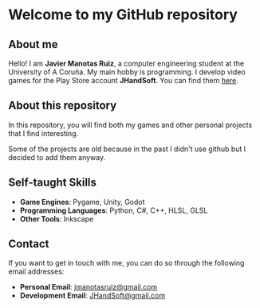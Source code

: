 # Welcome to my GitHub repository

## About me

Hello! I am **Javier Manotas Ruiz**, a computer engineering student at the University of A Coruña.
My main hobby is programming.
I develop video games for the Play Store account **JHandSoft**. You can find them [here](https://play.google.com/store/search?q=JHandSoft&c=apps&hl=es).

## About this repository

In this repository, you will find both my games and other personal projects that I find interesting.

Some of the projects are old because in the past I didn't use github but I decided to add them anyway.

## Self-taught Skills

- **Game Engines**: Pygame, Unity, Godot
- **Programming Languages**: Python, C#, C++, HLSL, GLSL
- **Other Tools**: Inkscape

## Contact

If you want to get in touch with me, you can do so through the following email addresses:

- **Personal Email**: jmanotasruiz@gmail.com
- **Development Email**: JHandSoft@gmail.com
